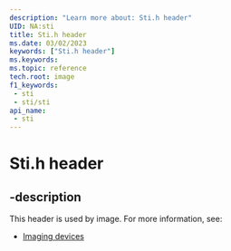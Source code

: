```yaml
---
description: "Learn more about: Sti.h header"
UID: NA:sti
title: Sti.h header
ms.date: 03/02/2023
keywords: ["Sti.h header"]
ms.keywords: 
ms.topic: reference
tech.root: image
f1_keywords:
 - sti
 - sti/sti
api_name:
 - sti
---
```


# Sti.h header

## -description

This header is used by image. For more information, see:

- [Imaging devices](../_image/index.md)
